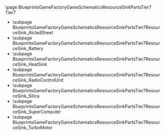\page BlueprintsGameFactoryGameSchematicsResourceSinkPartsTier7 Tier7
- \subpage BlueprintsGameFactoryGameSchematicsResourceSinkPartsTier7ResourceSink_AlcladSheet
- \subpage BlueprintsGameFactoryGameSchematicsResourceSinkPartsTier7ResourceSink_Battery
- \subpage BlueprintsGameFactoryGameSchematicsResourceSinkPartsTier7ResourceSink_HeatSink
- \subpage BlueprintsGameFactoryGameSchematicsResourceSinkPartsTier7ResourceSink_RadioControlUnit
- \subpage BlueprintsGameFactoryGameSchematicsResourceSinkPartsTier7ResourceSink_Silica
- \subpage BlueprintsGameFactoryGameSchematicsResourceSinkPartsTier7ResourceSink_SuperComputer
- \subpage BlueprintsGameFactoryGameSchematicsResourceSinkPartsTier7ResourceSink_TurboMotor
